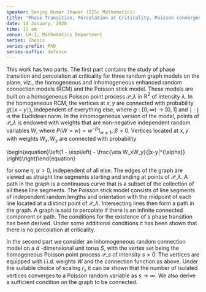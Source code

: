 ```yaml
---
speaker: Sanjoy Kumar Jhawar (IISc Mathematics)
title: "Phase Transition, Percolation at Criticality, Poisson convergence of isolated vertices and Connectivity in Random Connection Models"
date: 14 January, 2020
time: 11 am
venue: LH-1, Mathematics Department
series: Thesis
series-prefix: PhD
series-suffix: defence
---
```


This work has two parts. The first part contains the study of phase transition and percolation at criticality for three random graph models on the plane, viz., the homogeneous and inhomogeneous enhanced random connection models (RCM) and the Poisson stick model. These models are built on a homogeneous Poisson point process $\mathcal{P}\_{\lambda}$ in $\mathbb{R}^2$ of intensity $\lambda$. In the homogeneous RCM, the vertices at $x,y$ are connected with probability $g(\mid x-y\mid)$, independent of everything else, where $g:[0,\infty) \to [0,1]$ and $\mid \cdot \mid$ is the Euclidean norm. In the inhomogeneous version of the model, points of $\mathcal{P}\_{\lambda}$ is endowed with weights that are non-negative independent random variables $W$, where $P(W>w)=w^{-\beta}1_{w\geq 1}$, $\beta>0$. Vertices located at $x,y$ with weights $W_x,W_y$ are connected with probability

\begin{equation}\left(1 - \exp\left( - \frac{\eta W_xW_y}{|x-y|^{\alpha}} \right)\right)\end{equation}

for some $\eta, \alpha > 0$, independent of all else. The edges of the graph are viewed as straight line segments starting and ending at points of $\mathcal{P}\_{\lambda}$. A path in the graph is a continuous curve that is a subset of the collection of all these line segments. The Poisson stick model consists of line segments of independent random lengths and orientation with the midpoint of each line located at a distinct point of $\mathcal{P}\_{\lambda}$.  Intersecting lines then form a path in the graph. A graph is said to percolate if there is an infinite connected component or path. The conditions for the existence of a phase transition has been derived. Under some additional conditions it has been shown that there is no percolation at criticality.

In the second part we consider an inhomogeneous random connection model on a $d$ -dimensional unit torus $S$, with the vertex set being the homogeneous Poisson point process $\mathcal{P}\_s$ of intensity $s>0$. The vertices are equipped with i.i.d. weights $W$ and the connection function as above. Under the suitable choice of scaling $r_s$ it can be shown that the number of isolated vertices converges to a Poisson random variable as $s \to \infty$. We also derive a sufficient condition on the graph to be connected.
